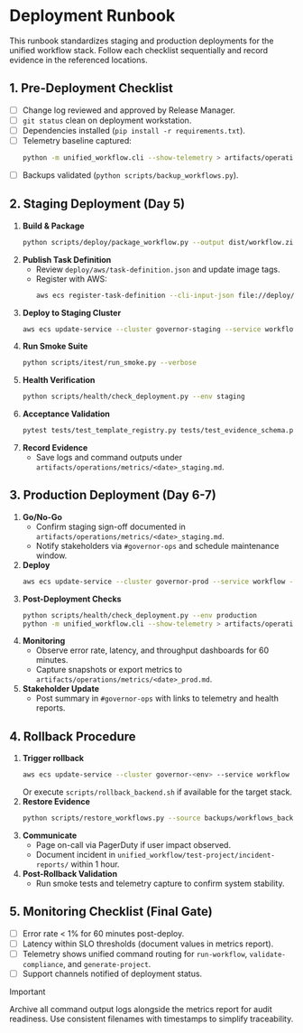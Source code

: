 # Deployment Runbook

This runbook standardizes staging and production deployments for the unified workflow stack. Follow each checklist sequentially and record evidence in the referenced locations.

## 1. Pre-Deployment Checklist
- [ ] Change log reviewed and approved by Release Manager.
- [ ] `git status` clean on deployment workstation.
- [ ] Dependencies installed (`pip install -r requirements.txt`).
- [ ] Telemetry baseline captured:
  ```bash
  python -m unified_workflow.cli --show-telemetry > artifacts/operations/metrics/$(date +%Y%m%d)_predeploy_telemetry.txt
  ```
- [ ] Backups validated (`python scripts/backup_workflows.py`).

## 2. Staging Deployment (Day 5)
1. **Build & Package**
   ```bash
   python scripts/deploy/package_workflow.py --output dist/workflow.zip
   ```
2. **Publish Task Definition**
   - Review `deploy/aws/task-definition.json` and update image tags.
   - Register with AWS:
     ```bash
     aws ecs register-task-definition --cli-input-json file://deploy/aws/task-definition.json
     ```
3. **Deploy to Staging Cluster**
   ```bash
   aws ecs update-service --cluster governor-staging --service workflow --force-new-deployment
   ```
4. **Run Smoke Suite**
   ```bash
   python scripts/itest/run_smoke.py --verbose
   ```
5. **Health Verification**
   ```bash
   python scripts/health/check_deployment.py --env staging
   ```
6. **Acceptance Validation**
   ```bash
   pytest tests/test_template_registry.py tests/test_evidence_schema.py
   ```
7. **Record Evidence**
   - Save logs and command outputs under `artifacts/operations/metrics/<date>_staging.md`.

## 3. Production Deployment (Day 6-7)
1. **Go/No-Go**
   - Confirm staging sign-off documented in `artifacts/operations/metrics/<date>_staging.md`.
   - Notify stakeholders via `#governor-ops` and schedule maintenance window.
2. **Deploy**
   ```bash
   aws ecs update-service --cluster governor-prod --service workflow --force-new-deployment
   ```
3. **Post-Deployment Checks**
   ```bash
   python scripts/health/check_deployment.py --env production
   python -m unified_workflow.cli --show-telemetry > artifacts/operations/metrics/$(date +%Y%m%d)_postdeploy_telemetry.txt
   ```
4. **Monitoring**
   - Observe error rate, latency, and throughput dashboards for 60 minutes.
   - Capture snapshots or export metrics to `artifacts/operations/metrics/<date>_prod.md`.
5. **Stakeholder Update**
   - Post summary in `#governor-ops` with links to telemetry and health reports.

## 4. Rollback Procedure
1. **Trigger rollback**
   ```bash
   aws ecs update-service --cluster governor-<env> --service workflow --force-new-deployment --deployment-configuration maximumPercent=0 minimumHealthyPercent=0
   ```
   Or execute `scripts/rollback_backend.sh` if available for the target stack.
2. **Restore Evidence**
   ```bash
   python scripts/restore_workflows.py --source backups/workflows_backup.tar.gz
   ```
3. **Communicate**
   - Page on-call via PagerDuty if user impact observed.
   - Document incident in `unified_workflow/test-project/incident-reports/` within 1 hour.
4. **Post-Rollback Validation**
   - Run smoke tests and telemetry capture to confirm system stability.

## 5. Monitoring Checklist (Final Gate)
- [ ] Error rate < 1% for 60 minutes post-deploy.
- [ ] Latency within SLO thresholds (document values in metrics report).
- [ ] Telemetry shows unified command routing for `run-workflow`, `validate-compliance`, and `generate-project`.
- [ ] Support channels notified of deployment status.

> [!IMPORTANT]
> Archive all command output logs alongside the metrics report for audit readiness. Use consistent filenames with timestamps to simplify traceability.
